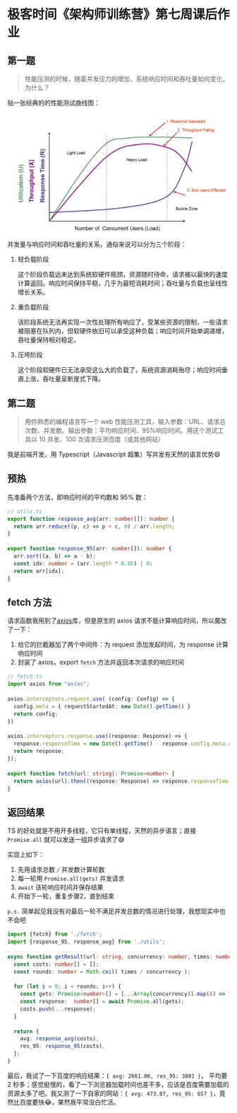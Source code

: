 # 极客时间《架构师训练营》第七周课后作业

## 第一题

> 性能压测的时候，随着并发压力的增加，系统响应时间和吞吐量如何变化，为什么？

贴一张经典的的性能测试曲线图：

![性能测试曲线][1]

并发量与响应时间和吞吐量的关系，通俗来说可以分为三个阶段：

1. 轻负载阶段

    这个阶段负载远未达到系统软硬件瓶颈，资源随时待命，请求被以最快的速度计算返回。响应时间保持平稳，几乎为最短消耗时间；吞吐量与负载也呈线性增长关系。

2. 重负载阶段

    该阶段系统无法再实现一次性处理所有响应了，受某些资源的限制，一些请求被阻塞在队列内，但软硬件依旧可以承受这种负载；响应时间开始单调递增，吞吐量保持相对稳定。

3. 压垮阶段

    这个阶段软硬件已无法承受这么大的负载了，系统资源消耗殆尽；响应时间垂直上涨，吞吐量呈断崖式下降。

## 第二题

> 用你熟悉的编程语言写一个 web 性能压测工具，输入参数：URL、请求总次数、并发数。输出参数：平均响应时间、95%响应时间。用这个测试工具以 10 并发、100 次请求压测百度（或其他网站）

我是前端开发，用 Typescript（Javascript 超集）写并发有天然的语言优势😄

## 预热

先准备两个方法，即响应时间的平均数和 95% 数：

```typescript
// utils.ts
export function response_avg(arr: number[]): number {
  return arr.reduce((p, c) => p + c, 0) / arr.length;
}

export function response_95(arr: number[]): number {
  arr.sort((a, b) => a - b);
  const idx: number = (arr.length * 0.95) | 0;
  return arr[idx];
}
```

## fetch 方法

请求函数我用到了[axios][2]库，但是原生的 axios 请求不能计算响应时间，所以魔改了一下：

1. 给它的拦截器加了两个中间件：为 request 添加发起时间，为 response 计算响应时间
2. 封装了 axios，export `fetch` 方法并返回本次请求的响应时间

```typescript
// fetch.ts
import axios from "axios";

axios.interceptors.request.use( (config: Config) => {
  config.meta = { requestStartedAt: new Date().getTime() }
  return config;
})

axios.interceptors.response.use((response: Response) => {
  response.responseTime = new Date().getTime() - response.config.meta.requestStartedAt;
  return response;
});

export function fetch(url: string): Promise<number> {
  return axios(url).then((response: Response) => response.responseTime);
}
```

## 返回结果

TS 的好处就是不用开多线程，它只有单线程，天然的异步语言；直接`Promise.all` 就可以发送一组异步请求了😅

实现上如下：

1. 先用请求总数 `/` 并发数计算轮数
2. 每一轮用 `Promise.all(gets)` 并发请求
3. `await` 该轮响应时间并保存结果
4. 开始下一轮，重复步骤2，直到结束

`p.s.` 简单起见我没有对最后一轮不满足并发总数的情况进行处理，我想现实中也不会吧

```typescript
import {fetch} from './fetch';
import {response_95, response_avg} from './utils';

async function getResult(url: string, concurrency: number, times: number) {
  const costs: number[] = [];
  const rounds: number = Math.ceil( times / concurrency );

  for (let i = 0; i < rounds; i++) {
    const gets: Promise<number>[] = [...Array(concurrency)].map(() => fetch(url));
    const response:  number[] = await Promise.all(gets);
    costs.push(...response);
  }

  return {
    avg: response_avg(costs),
    res_95: response_95(costs),
  };
}
```

最后，我试了一下百度的响应结果：`{ avg: 2661.06, res_95: 3801 }`， 平均要 2 秒多；感觉挺慢的，看了一下浏览器加载时间也差不多，应该是百度需要加载的资源太多了吧。我又测了一下自家的网站：`{ avg: 473.87, res_95: 657 }`，竟然比百度要快😂，果然我平常没白忙活。

[1]: ./img/concurrent.png
[2]: https://github.com/axios/axios
